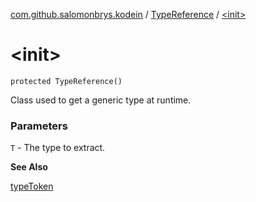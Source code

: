 [com.github.salomonbrys.kodein](../index.md) / [TypeReference](index.md) / [&lt;init&gt;](.)

# &lt;init&gt;

`protected TypeReference()`

Class used to get a generic type at runtime.

### Parameters

`T` - The type to extract.

**See Also**

[typeToken](../type-token.md)


